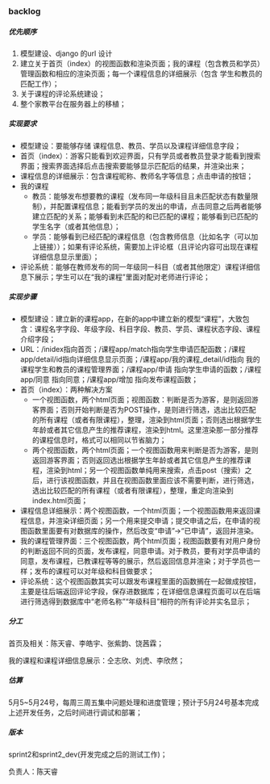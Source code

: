 ### backlog

##### 优先顺序

1. 模型建设、django 的url 设计
2. 建立关于首页（index）的视图函数和渲染页面；我的课程（包含教员和学员）管理函数和相应的渲染页面；每一个课程信息的详细展示（包含 学生和教员的匹配工作）；
3. 关于课程的评论系统建设；
4. 整个家教平台在服务器上的移植；

##### 实现要求

- 模型建设：要能够存储 课程信息、教员、学员以及课程详细信息字段；
- 首页（index）：游客只能看到欢迎界面，只有学员或者教员登录才能看到搜索界面；搜索界面选择后点击搜索要能够显示匹配后的结果，并渲染出来；
- 课程信息的详细展示：包含课程昵称、教师名字等信息；点击申请的按钮；
- 我的课程
  - 教员：能够发布想要教的课程（发布同一年级科目且未匹配状态有数量限制），并配置课程信息；能看到学员的发出的申请，点击同意之后两者能够建立匹配的关系；能够看到未匹配的和已匹配的课程；能够看到已匹配的学生名字（或者其他信息）；
  - 学员：能够看到已经匹配的课程信息（包含教师信息（比如名字（可以加上链接））；如果有评论系统，需要加上评论框（且评论内容可出现在课程详细信息显示里面）；
- 评论系统：能够在教师发布的同一年级同一科目（或者其他限定）课程详细信息下展示；学生可以在“我的课程”里面对配对老师进行评论；

##### 实现步骤

- 模型建设：建立新的课程app，在新的app中建立新的模型“课程”，大致包含：课程名字字段、年级字段、科目字段、教员、学员、课程状态字段、课程介绍字段；
- URL：/inidex指向首页；/课程app/match指向学生申请匹配函数；/课程app/detail/id指向详细信息显示页面；/课程app/我的课程_detail/id指向 我的课程学生和教员的课程管理界面；/课程app/申请 指向学生申请的函数；/课程app/同意 指向同意；/课程app/增加 指向发布课程函数；
- 首页（index）：两种解决方案
  - 一个视图函数，两个html页面；视图函数：判断是否为游客，是则返回游客界面；否则开始判断是否为POST操作，是则进行筛选，选出比较匹配的所有课程（或者有限课程），整理，渲染到html页面；否则选出根据学生年龄或者其它信息产生的推荐课程，渲染到html。这里渲染那一部分推荐的课程信息时，格式可以相同以节省脑力；
  - 两个视图函数，两个html页面；一个视图函数用来判断是否为游客，是则返回游客界面；否则返回选出根据学生年龄或者其它信息产生的推荐课程，渲染到html；另一个视图函数单纯用来搜索，点击post（搜索）之后，进行该视图函数，并且在视图函数里面应该不需要判断，进行筛选，选出比较匹配的所有课程（或者有限课程），整理，重定向渲染到index.html页面；
-  课程信息详细展示：两个视图函数，一个html页面；一个视图函数用来返回课程信息，并渲染详细页面；另一个用来提交申请；提交申请之后，在申请的视图函数里面要有对数据库的操作，然后改变“申请”->“已申请”，返回并渲染。
- 我的课程管理界面：三个视图函数，两个html页面；视图函数要有对用户身份的判断返回不同的页面，发布课程，同意申请。对于教员，要有对学员申请的同意，发布课程，已教课程等等的展示，然后返回信息并渲染；对于学员也一样；发布的课程可以对年级和科目做要求；
- 评论系统：这个视图函数其实可以跟发布课程里面的函数搁在一起做成按钮，主要是往后端返回评论字段，保存进数据库；在详细信息课程页面可以在后端进行筛选得到数据库中“老师名称”“年级科目”相符的所有评论并实名显示；

##### 分工

首页及相关：陈天睿、李皓宇、张紫韵、饶茜霖；

我的课程和课程详细信息展示：仝志欣、刘虎、李欣然；

##### 估算

5月5~5月24号，每周三周五集中问题处理和进度管理；预计于5月24号基本完成上述开发任务，之后时间进行调试和部署；

##### 版本

sprint2和sprint2_dev(开发完成之后的测试工作)；



负责人：陈天睿

